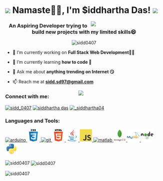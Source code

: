 <!--### Hi there 👋


**sidd0407/sidd0407** is a ✨ _special_ ✨ repository because its `README.md` (this file) appears on your GitHub profile.

Here are some ideas to get you started:

- 🔭 I’m currently working on ...
- 🌱 I’m currently learning ...
- 👯 I’m looking to collaborate on ...
- 🤔 I’m looking for help with ...
- 💬 Ask me about ...
- 📫 How to reach me: ...
- 😄 Pronouns: ...
- ⚡ Fun fact: ...
<p align="left"> <a href="https://twitter.com/sidd_0407" target="blank"><img src="https://img.shields.io/twitter/follow/sidd_0407?logo=twitter&style=for-the-badge" alt="sidd_0407" /></a> </p>
-->
<h1><img src="https://emojis.slackmojis.com/emojis/images/1531849430/4246/blob-sunglasses.gif?1531849430" width="30"/> Namaste🙏🏻, I'm $iddhartha Das! <img src="https://media.giphy.com/media/12oufCB0MyZ1Go/giphy.gif" width="50"></h1>
<img align='right' src="https://media.giphy.com/media/M9gbBd9nbDrOTu1Mqx/giphy.gif" width="230">
<h3 align="center">An Aspiring Developer trying to build new projects with my limited skills😄 </h3>

<p align="center"> <img src="https://komarev.com/ghpvc/?username=sidd0407&label=Profile%20views&color=0e75b6&style=flat" alt="sidd0407" /> </p>



- 🔭 I’m currently working on **Full Stack Web Development👨‍💻**

- 🌱 I’m currently learning **how to code 🙂**

- 💬 Ask me about **anything trending on Internet 😏**

- 📫  Reach me at **sidd.sd97@gmail.com**

<!--- ⚡ Fun fact is ****-->

<img align="right" src="https://media.giphy.com/media/WUlplcMpOCEmTGBtBW/giphy.gif" width="270">


<h3 align="left">Connect with me:</h3>
<p align="left">
<a href="https://twitter.com/sidd_0407" target="blank"><img align="center" src="https://raw.githubusercontent.com/rahuldkjain/github-profile-readme-generator/master/src/images/icons/Social/twitter.svg" alt="sidd_0407" height="30" width="40" /></a>
<a href="[https://fb.com/Siddhartha Das](https://www.facebook.com/share/XuL8sFi7JiFAcVnS/?mibextid=qi2Omg)" target="blank"><img align="center" src="https://raw.githubusercontent.com/rahuldkjain/github-profile-readme-generator/master/src/images/icons/Social/facebook.svg" alt="siddhartha das" height="30" width="40" /></a>
<a href="https://instagram.com/_siddhartha04" target="blank"><img align="center" src="https://raw.githubusercontent.com/rahuldkjain/github-profile-readme-generator/master/src/images/icons/Social/instagram.svg" alt="_siddhartha04" height="30" width="40" /></a>
</p>
 
<h3 align="left">Languages and Tools:</h3>
<p align="left"> <a href="https://www.arduino.cc/" target="_blank" rel="noreferrer"> <img src="https://cdn.worldvectorlogo.com/logos/arduino-1.svg" alt="arduino" width="40" height="40"/> </a> <a href="https://www.w3schools.com/css/" target="_blank" rel="noreferrer"> <img src="https://raw.githubusercontent.com/devicons/devicon/master/icons/css3/css3-original-wordmark.svg" alt="css3" width="40" height="40"/> </a> <a href="https://git-scm.com/" target="_blank" rel="noreferrer"> <img src="https://www.vectorlogo.zone/logos/git-scm/git-scm-icon.svg" alt="git" width="40" height="40"/> </a> <a href="https://www.w3.org/html/" target="_blank" rel="noreferrer"> <img src="https://raw.githubusercontent.com/devicons/devicon/master/icons/html5/html5-original-wordmark.svg" alt="html5" width="40" height="40"/> </a> <a href="https://www.java.com" target="_blank" rel="noreferrer"> <img src="https://raw.githubusercontent.com/devicons/devicon/master/icons/java/java-original.svg" alt="java" width="40" height="40"/> </a> <a href="https://developer.mozilla.org/en-US/docs/Web/JavaScript" target="_blank" rel="noreferrer"> <img src="https://raw.githubusercontent.com/devicons/devicon/master/icons/javascript/javascript-original.svg" alt="javascript" width="40" height="40"/> </a> <a href="https://www.mathworks.com/" target="_blank" rel="noreferrer"> <img src="https://upload.wikimedia.org/wikipedia/commons/2/21/Matlab_Logo.png" alt="matlab" width="40" height="40"/> </a> <a href="https://www.mongodb.com/" target="_blank" rel="noreferrer"> <img src="https://raw.githubusercontent.com/devicons/devicon/master/icons/mongodb/mongodb-original-wordmark.svg" alt="mongodb" width="40" height="40"/> </a> <a href="https://www.mysql.com/" target="_blank" rel="noreferrer"> <img src="https://raw.githubusercontent.com/devicons/devicon/master/icons/mysql/mysql-original-wordmark.svg" alt="mysql" width="40" height="40"/> </a> <a href="https://nodejs.org" target="_blank" rel="noreferrer"> <img src="https://raw.githubusercontent.com/devicons/devicon/master/icons/nodejs/nodejs-original-wordmark.svg" alt="nodejs" width="40" height="40"/> </a> <a href="https://www.python.org" target="_blank" rel="noreferrer"> <img src="https://raw.githubusercontent.com/devicons/devicon/master/icons/python/python-original.svg" alt="python" width="40" height="40"/> </a> </p>

<p><img align="left" src="https://github-readme-stats.vercel.app/api/top-langs?username=sidd0407&show_icons=true&locale=en&layout=compact" alt="sidd0407" /></p>

<p>&nbsp;<img align="center" src="https://github-readme-stats.vercel.app/api?username=sidd0407&show_icons=true&locale=en" alt="sidd0407" /></p>

<p><img align="center" src="https://github-readme-streak-stats.herokuapp.com/?user=sidd0407&" alt="sidd0407" /></p>

